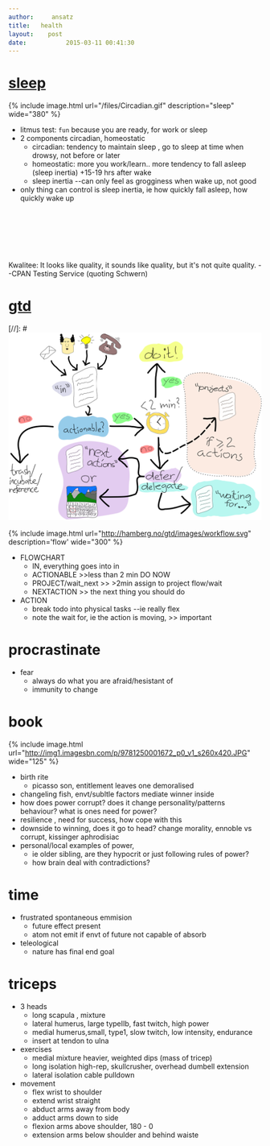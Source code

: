 ```yaml
---
author:     ansatz
title:	 health
layout:	   post
date:		 	2015-03-11 00:41:30
---
```


# [sleep](http://www.supermemo.com/articles/sleep.htm)  

{% include image.html url="/files/Circadian.gif" description="sleep" wide="380" %}  

- litmus test: `fun` because you are ready, for work or sleep
- 2 components circadian, homeostatic  
	- circadian: tendency to maintain sleep , go to sleep at time when drowsy, not before or later
	- homeostatic: more you work/learn.. more tendency to fall asleep (sleep inertia) +15-19 hrs after wake
	- sleep inertia --can only feel as grogginess when wake up, not good
- only thing can control is sleep inertia, ie how quickly fall asleep, how quickly wake up


<br><br>
<br><br>
<br><br>
Kwalitee: It looks like quality, it sounds like quality, but it's not
quite quality.
--CPAN Testing Service (quoting Schwern)

# [gtd](http://hamberg.no/gtd/)  
[//]: # ![flowchart](/files/workflow.svg)   

<!--
include image.html url="http://hamberg.no/gtd/images/workflow.svg" description='flow' wide="300"
 include image.html url="/files/workflow.svg" description='flow' wide="300" 
-->

{% include image.html url="http://hamberg.no/gtd/images/workflow.svg" description='flow' wide="300" %}

- FLOWCHART
	- IN, everything goes into in
	- ACTIONABLE >>less than 2 min DO NOW
	- PROJECT/wait_next >> >2min assign to project flow/wait 
	- NEXTACTION >> the next thing you should do
- ACTION
	- break todo into physical tasks --ie really flex
	- note the wait for, ie the action is moving, >> important

# procrastinate
- fear
	- always do what you are afraid/hesistant of
	- immunity to change

# book  
{% include image.html url="http://img1.imagesbn.com/p/9781250001672_p0_v1_s260x420.JPG" wide="125" %}  
- birth rite  
	- picasso son, entitlement leaves one demoralised
- changeling fish, envt/subltle factors mediate winner inside
- how does power corrupt? does it change personality/patterns behaviour? what is ones need for power?
- resilience , need for success, how cope with this
- downside to winning, does it go to head? change morality, ennoble vs corrupt, kissinger aphrodisiac
- personal/local examples of power, 
	- ie older sibling, are they hypocrit or just following rules of power? 
	- how brain deal with contradictions?


# time
- frustrated spontaneous emmision
	- future effect present
	- atom not emit if envt of future not capable of absorb
- teleological
	- nature has final end goal


# triceps
- 3 heads
	- long   scapula , mixture
	- lateral humerus, large typeIIb, fast twitch, high power
	- medial  humerus,small, type1, slow twitch, low intensity, endurance
	- insert at tendon to ulna
- exercises
	- medial mixture heavier, weighted dips (mass of tricep)
	- long  isolation high-rep, skullcrusher, overhead dumbell extension
	- lateral isolation cable pulldown
- movement
	- flex wrist to shoulder 
	- extend wrist straight
	- abduct arms away from body
	- adduct arms down to side
	- flexion arms above shoulder, 180 - 0
	- extension arms below shoulder and behind waiste

